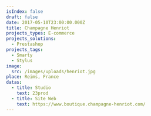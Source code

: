 ```yaml
---
isIndex: false
draft: false
date: 2017-05-10T23:00:00.000Z
title: Champagne Henriot
projects_types: E-commerce
projects_solutions:
  - Prestashop
projects_tags:
  - Smarty
  - Stylus
image:
  src: /images/uploads/henriot.jpg
place: Reims, France
datas:
  - title: Studio
    text: 23prod
  - title: Site Web
    text: https://www.boutique.champagne-henriot.com/
---
```

